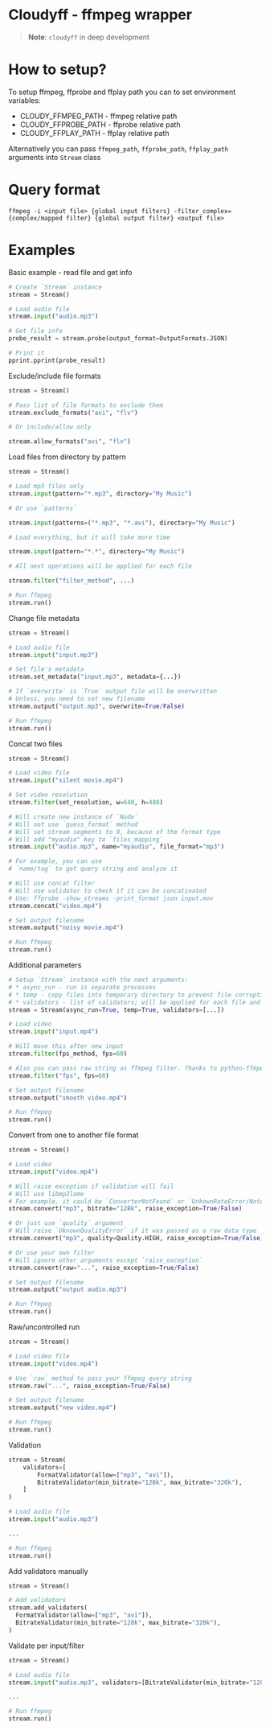 # Cloudyff - ffmpeg wrapper

> **Note**: `cloudyff` in deep development

# How to setup?

To setup ffmpeg, ffprobe and ffplay path you can to set environment variables:
* CLOUDY_FFMPEG_PATH - ffmpeg relative path
* CLOUDY_FFPROBE_PATH - ffprobe relative path
* CLOUDY_FFPLAY_PATH - ffplay relative path

Alternatively you can pass `ffmpeg_path`, `ffprobe_path`, `ffplay_path` arguments into `Stream` class

# Query format

`ffmpeg -i <input file> {global input filters} -filter_complex={complex/mapped filter} {global output filter} <output file>`

# Examples

Basic example - read file and get info

```py
# Create `Stream` instance
stream = Stream()

# Load audio file
stream.input("audio.mp3")

# Get file info
probe_result = stream.probe(output_format=OutputFormats.JSON)

# Print it
pprint.pprint(probe_result)
```

Exclude/include file formats

```py
stream = Stream()

# Pass list of file formats to exclude them
stream.exclude_formats("avi", "flv")

# Or include/allow only

stream.allow_formats("avi", "flv")

```

Load files from directory by pattern

```py
stream = Stream()

# Load mp3 files only
stream.input(pattern="*.mp3", directory="My Music")

# Or use `patterns`

stream.input(patterns=("*.mp3", "*.avi"), directory="My Music")

# Load everything, but it will take more time

stream.input(pattern="*.*", directory="My Music")

# All next operations will be applied for each file

stream.filter("filter_method", ...)

# Run ffmpeg
stream.run()
```

Change file metadata

```py
stream = Stream()

# Load audio file
stream.input("input.mp3")

# Set file's metadata
stream.set_metadata("input.mp3", metadata={...})

# If `overwrite` is `True` output file will be overwritten
# Unless, you need to set new filename
stream.output("output.mp3", overwrite=True/False)

# Run ffmpeg
stream.run()
```

Concat two files

```py
stream = Stream()

# Load video file
stream.input("silent movie.mp4")

# Set video resolution
stream.filter(set_resolution, w=640, h=480)

# Will create new instance of `Node`
# Will not use `guess_format` method
# Will set stream segments to 0, because of the format type
# Will add "myaudio" key to `files_mapping`
stream.input("audio.mp3", name="myaudio", file_format="mp3")

# For example, you can use 
# `name/tag` to get query string and analyze it

# Will use concat filter
# Will use validator to check if it can be concatinated
# Use: ffprobe -show_streams -print_format json input.mov
stream.concat("video.mp4")

# Set output filename
stream.output("noisy movie.mp4")

# Run ffmpeg
stream.run()
```

Additional parameters

```py
# Setup `Stream` instance with the next arguments:
# * async_run - run is separate processes
# * temp - copy files into temporary directory to prevent file corruption and loses
# * validators - list of validators; will be applied for each file and filters
stream = Stream(async_run=True, temp=True, validators=[...])

# Load video
stream.input("input.mp4")

# Will move this after new input
stream.filter(fps_method, fps=60)

# Also you can pass raw string as ffmpeg filter. Thanks to python-ffmpeg repo it's cool
stream.filter("fps", fps=60)

# Set output filename
stream.output("smooth video.mp4")

# Run ffmpeg
stream.run()
```

Convert from one to another file format

```py
stream = Stream()

# Load video
stream.input("video.mp4")

# Will raise exception if validation will fail
# Will use libmp3lame
# For example, it could be `ConverterNotFound` or `UnkownRateError/NotApplicableRateError`
stream.convert("mp3", bitrate="128k", raise_exception=True/False)

# Or just use `quality` argument
# Will raise `UknownQualityError` if it was passed as a raw data type
stream.convert("mp3", quality=Quality.HIGH, raise_exception=True/False)

# Or use your own filter
# Will ignore other arguments except `raise_exception`
stream.convert(raw="...", raise_exception=True/False)

# Set output filename
stream.output("output audio.mp3")

# Run ffmpeg
stream.run()
```

Raw/uncontrolled run

```py
stream = Stream()

# Load video file
stream.input("video.mp4")

# Use `raw` method to pass your ffmpeg query string
stream.raw("...", raise_exception=True/False)

# Set output filename
stream.output("new video.mp4")

# Run ffmpeg
stream.run()
```

Validation

```py
stream = Stream(
	validators=[
		FormatValidator(allow=["mp3", "avi"]),
		BitrateValidator(min_bitrate="128k", max_bitrate="320k"),
	]
)

# Load audio file
stream.input("audio.mp3")

...

# Run ffmpeg
stream.run()
```

Add validators manually

```py
stream = Stream()

# Add validators
stream.add_validators(
  FormatValidator(allow=["mp3", "avi"]),
  BitrateValidator(min_bitrate="128k", max_bitrate="320k"),
)
```

Validate per input/filter

```py
stream = Stream()

# Load audio file
stream.input("audio.mp3", validators=[BitrateValidator(min_bitrate="128k", max_bitrate="320k")])

...

# Run ffmpeg
stream.run()
```
